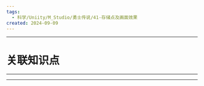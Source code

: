 ```yaml
---
tags:
  - 科学/Uniity/M_Studio/勇士传说/41-存储点及画面效果
created: 2024-09-09
---
```


---
# 关联知识点



---




---
